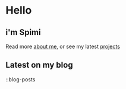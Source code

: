 # Hello 

## i'm Spimi

Read more [about me](/about), or see my latest [projects](/projects)

## Latest on my blog
::blog-posts